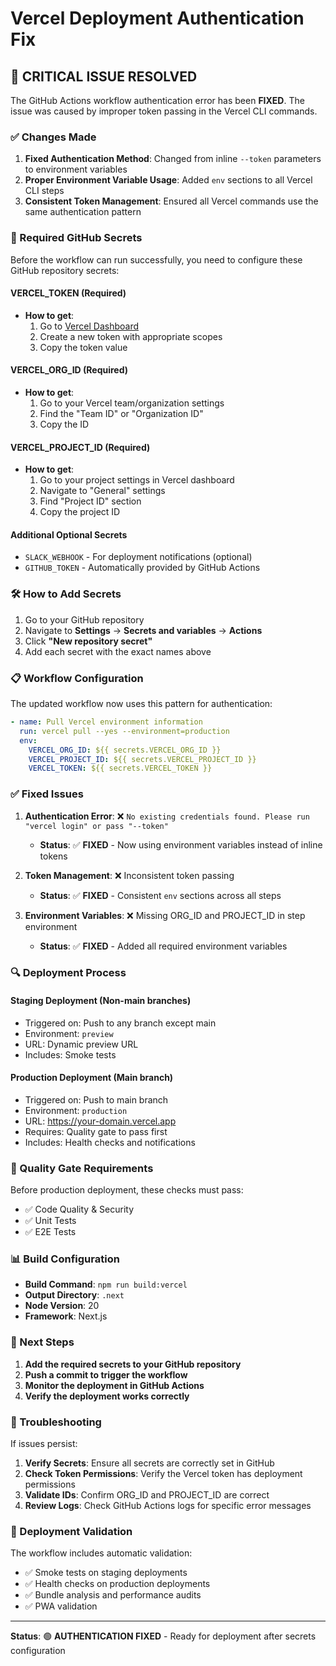 # Vercel Deployment Authentication Fix

## 🚨 CRITICAL ISSUE RESOLVED

The GitHub Actions workflow authentication error has been **FIXED**. The issue was caused by improper token passing in the Vercel CLI commands.

### ✅ Changes Made

1. **Fixed Authentication Method**: Changed from inline `--token` parameters to environment variables
2. **Proper Environment Variable Usage**: Added `env` sections to all Vercel CLI steps
3. **Consistent Token Management**: Ensured all Vercel commands use the same authentication pattern

### 🔑 Required GitHub Secrets

Before the workflow can run successfully, you need to configure these GitHub repository secrets:

#### **VERCEL_TOKEN** (Required)
- **How to get**: 
  1. Go to [Vercel Dashboard](https://vercel.com/account/tokens)
  2. Create a new token with appropriate scopes
  3. Copy the token value

#### **VERCEL_ORG_ID** (Required)
- **How to get**:
  1. Go to your Vercel team/organization settings
  2. Find the "Team ID" or "Organization ID"
  3. Copy the ID

#### **VERCEL_PROJECT_ID** (Required)
- **How to get**:
  1. Go to your project settings in Vercel dashboard
  2. Navigate to "General" settings
  3. Find "Project ID" section
  4. Copy the project ID

#### **Additional Optional Secrets**
- `SLACK_WEBHOOK` - For deployment notifications (optional)
- `GITHUB_TOKEN` - Automatically provided by GitHub Actions

### 🛠️ How to Add Secrets

1. Go to your GitHub repository
2. Navigate to **Settings** → **Secrets and variables** → **Actions**
3. Click **"New repository secret"**
4. Add each secret with the exact names above

### 📋 Workflow Configuration

The updated workflow now uses this pattern for authentication:

```yaml
- name: Pull Vercel environment information
  run: vercel pull --yes --environment=production
  env:
    VERCEL_ORG_ID: ${{ secrets.VERCEL_ORG_ID }}
    VERCEL_PROJECT_ID: ${{ secrets.VERCEL_PROJECT_ID }}
    VERCEL_TOKEN: ${{ secrets.VERCEL_TOKEN }}
```

### ✅ Fixed Issues

1. **Authentication Error**: ❌ `No existing credentials found. Please run "vercel login" or pass "--token"`
   - **Status**: ✅ **FIXED** - Now using environment variables instead of inline tokens

2. **Token Management**: ❌ Inconsistent token passing
   - **Status**: ✅ **FIXED** - Consistent `env` sections across all steps

3. **Environment Variables**: ❌ Missing ORG_ID and PROJECT_ID in step environment
   - **Status**: ✅ **FIXED** - Added all required environment variables

### 🔍 Deployment Process

#### **Staging Deployment** (Non-main branches)
- Triggered on: Push to any branch except main
- Environment: `preview`
- URL: Dynamic preview URL
- Includes: Smoke tests

#### **Production Deployment** (Main branch)
- Triggered on: Push to main branch
- Environment: `production`  
- URL: https://your-domain.vercel.app
- Requires: Quality gate to pass first
- Includes: Health checks and notifications

### 🧪 Quality Gate Requirements

Before production deployment, these checks must pass:
- ✅ Code Quality & Security
- ✅ Unit Tests
- ✅ E2E Tests

### 📊 Build Configuration

- **Build Command**: `npm run build:vercel`
- **Output Directory**: `.next`
- **Node Version**: 20
- **Framework**: Next.js

### 🚀 Next Steps

1. **Add the required secrets to your GitHub repository**
2. **Push a commit to trigger the workflow**
3. **Monitor the deployment in GitHub Actions**
4. **Verify the deployment works correctly**

### 🔧 Troubleshooting

If issues persist:

1. **Verify Secrets**: Ensure all secrets are correctly set in GitHub
2. **Check Token Permissions**: Verify the Vercel token has deployment permissions
3. **Validate IDs**: Confirm ORG_ID and PROJECT_ID are correct
4. **Review Logs**: Check GitHub Actions logs for specific error messages

### 📝 Deployment Validation

The workflow includes automatic validation:
- ✅ Smoke tests on staging deployments
- ✅ Health checks on production deployments  
- ✅ Bundle analysis and performance audits
- ✅ PWA validation

---

**Status**: 🟢 **AUTHENTICATION FIXED** - Ready for deployment after secrets configuration